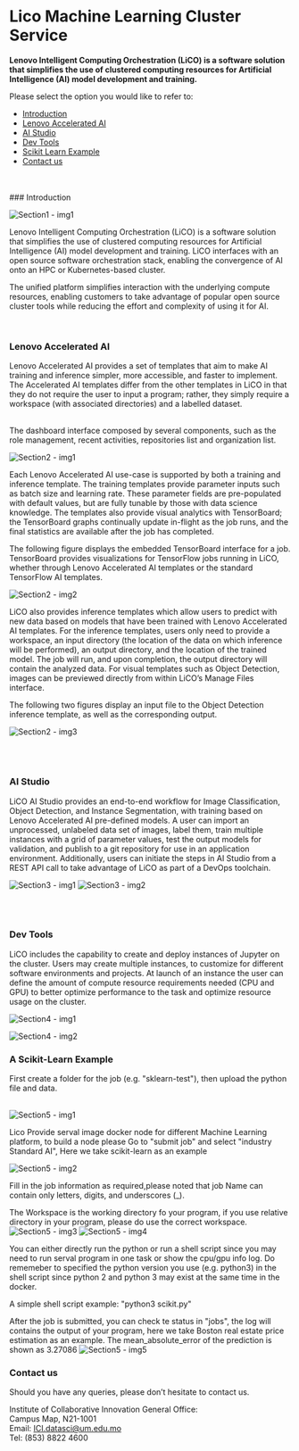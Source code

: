 # Lico Machine Learning Cluster Service



**Lenovo Intelligent Computing Orchestration (LiCO) is a software solution that simplifies the use of clustered computing resources for Artificial Intelligence (AI) model development and training.**

Please select the option you would like to refer to:
+ [Introduction](#opt1)
+ [Lenovo Accelerated AI](#opt2)
+ [AI Studio](#opt3)
+ [Dev Tools](#opt4)
+ [Scikit Learn Example](#opt5)
+ [Contact us](#opt6)
<br>
<br>
### <a id='opt1'>Introduction
</a>

![Section1 - img1](./cover.PNG)

Lenovo Intelligent Computing Orchestration (LiCO) is a software solution that simplifies the use of clustered computing resources for Artificial Intelligence (AI) model development and training. LiCO interfaces with an open source software orchestration stack, enabling the convergence of AI onto an HPC or Kubernetes-based cluster.

The unified platform simplifies interaction with the underlying compute resources, enabling customers to take advantage of popular open source cluster tools while reducing the effort and complexity of using it for AI.


<br>

### <a id='opt2'>Lenovo Accelerated AI
</a>
Lenovo Accelerated AI provides a set of templates that aim to make AI training and inference simpler, more accessible, and faster to implement. The Accelerated AI templates differ from the other templates in LiCO in that they do not require the user to input a program; rather, they simply require a workspace (with associated directories) and a labelled dataset.
<br>
<br>

The dashboard interface composed by several components, such as the role management, recent activities, repositories list and organization list.

![Section2 - img1](./LiCO61-4%20Lenovo%20Accelerated%20AI%20templates.jpg)

Each Lenovo Accelerated AI use-case is supported by both a training and inference template. The training templates provide parameter inputs such as batch size and learning rate. These parameter fields are pre-populated with default values, but are fully tunable by those with data science knowledge. The templates also provide visual analytics with TensorBoard; the TensorBoard graphs continually update in-flight as the job runs, and the final statistics are available after the job has completed.

The following figure displays the embedded TensorBoard interface for a job. TensorBoard provides visualizations for TensorFlow jobs running in LiCO, whether through Lenovo Accelerated AI templates or the standard TensorFlow AI templates.

![Section2 - img2](./3.png)

LiCO also provides inference templates which allow users to predict with new data based on models that have been trained with Lenovo Accelerated AI templates. For the inference templates, users only need to provide a workspace, an input directory (the location of the data on which inference will be performed), an output directory, and the location of the trained model. The job will run, and upon completion, the output directory will contain the analyzed data. For visual templates such as Object Detection, images can be previewed directly from within LiCO’s Manage Files interface.

The following two figures display an input file to the Object Detection inference template, as well as the corresponding output.

![Section2 - img3](./4.png)

<br>
<br>

### <a id='opt3'>AI Studio
</a>


LiCO AI Studio provides an end-to-end workflow for Image Classification, Object Detection, and Instance Segmentation, with training based on Lenovo Accelerated AI pre-defined models. A user can import an unprocessed, unlabeled data set of images, label them, train multiple instances with a grid of parameter values, test the output models for validation, and publish to a git repository for use in an application environment. Additionally, users can initiate the steps in AI Studio from a REST API call to take advantage of LiCO as part of a DevOps toolchain.


![Section3 - img1](./5.png)
![Section3 - img2](./6.png)


<br>
<br>

### <a id='opt4'>Dev Tools
</a>



LiCO includes the capability to create and deploy instances of Jupyter on the cluster. Users may create multiple instances, to customize for different software environments and projects. At launch of an instance the user can define the amount of compute resource requirements needed (CPU and GPU) to better optimize performance to the task and optimize resource usage on the cluster.

![Section4 - img1](7.png)

![Section4 - img2](8.png)

### <a id='opt5'>A Scikit-Learn Example
</a>
First create a folder for the job (e.g. "sklearn-test"), then upload the python file and data.
<br>
<br>

![Section5 - img1](9.png)
<br>

Lico Provide serval image docker node for different Machine Learning platform, to build a node please Go to "submit job" and select "industry Standard AI", Here we take scikit-learn as an example

![Section5 - img2](10.png)

Fill in the job information as required,please noted that job Name can contain only letters, digits, and underscores (_).

The Workspace is the working directory fo your program, if you use relative directory in your program, please do use the correct workspace.
![Section5 - img3](11.png)
![Section5 - img4](12.png)

You can either directly run the python or run a shell script since you may need to run serval program in one task or show the cpu/gpu info log.
Do rememeber to specified the python version you use (e.g. python3) in the shell script since python 2 and python 3 may exist at the same time in the docker.

A simple shell script example:
"python3 scikit.py"

After the job is submitted, you can check te status in "jobs", the log will contains the output of your program, here we take Boston real estate price estimation as an example. The mean_absolute_error of the prediction is shown as 3.27086
![Section5 - img5](13.png)
<br>

### <a id='opt6'>Contact us
</a>

Should you have any queries, please don’t hesitate to contact us.

Institute of Collaborative Innovation General Office:</br>
Campus Map, N21-1001</br>
Email: ICI.datasci@um.edu.mo</br>
Tel: (853) 8822 4600

<br>
<br>
